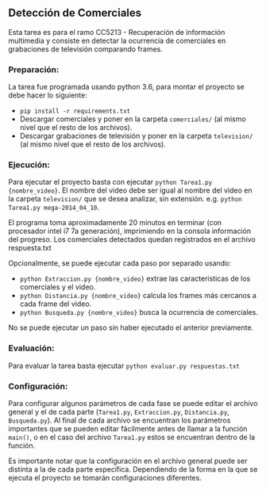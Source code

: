 ## Detección de Comerciales

Esta tarea es para el ramo CC5213 - Recuperación de información multimedia y consiste en detectar la ocurrencia de comerciales en grabaciones de televisión comparando frames.


### Preparación:

La tarea fue programada usando python 3.6, para montar el proyecto se debe hacer lo siguiente:

- `pip install -r requirements.txt`
- Descargar comerciales y poner en la carpeta `comerciales/` (al mismo nivel que el resto de los archivos).
- Descargar grabaciones de televisión y poner en la carpeta `television/` (al mismo nivel que el resto de los archivos).


### Ejecución:

Para ejecutar el proyecto basta con ejecutar `python Tarea1.py {nombre_video}`. El nombre del video debe ser igual al nombre del video en la carpeta `television/` que se desea analizar, sin extensión. e.g. `python Tarea1.py mega-2014_04_10`.

El programa toma aproximadamente 20 minutos en terminar (con procesador intel i7 7a generación), imprimiendo en la consola información del progreso. Los comerciales detectados quedan registrados en el archivo respuesta.txt

Opcionalmente, se puede ejecutar cada paso por separado usando:

- `python Extraccion.py {nombre_video}` extrae las características de los comerciales y el video.
- `python Distancia.py {nombre_video}` calcula los frames más cercanos a cada frame del video.
- `python Busqueda.py {nombre_video}` busca la ocurrencia de comerciales.

No se puede ejecutar un paso sin haber ejecutado el anterior previamente.


### Evaluación:

Para evaluar la tarea basta ejecutar `python evaluar.py respuestas.txt`


### Configuración:

Para configurar algunos parámetros de cada fase se puede editar el archivo general y el de cada parte (`Tarea1.py`, `Extraccion.py`, `Distancia.py`, `Busqueda.py`). 
Al final de cada archivo se encuentran los parámetros importantes que se pueden editar fácilmente antes de llamar a la función `main()`, o en el caso del archivo `Tarea1.py` estos se encuentran dentro de la función. 

Es importante notar que la configuración en el archivo general puede ser distinta a la de cada parte específica. Dependiendo de la forma en la que se ejecuta el proyecto se tomarán configuraciones diferentes.
